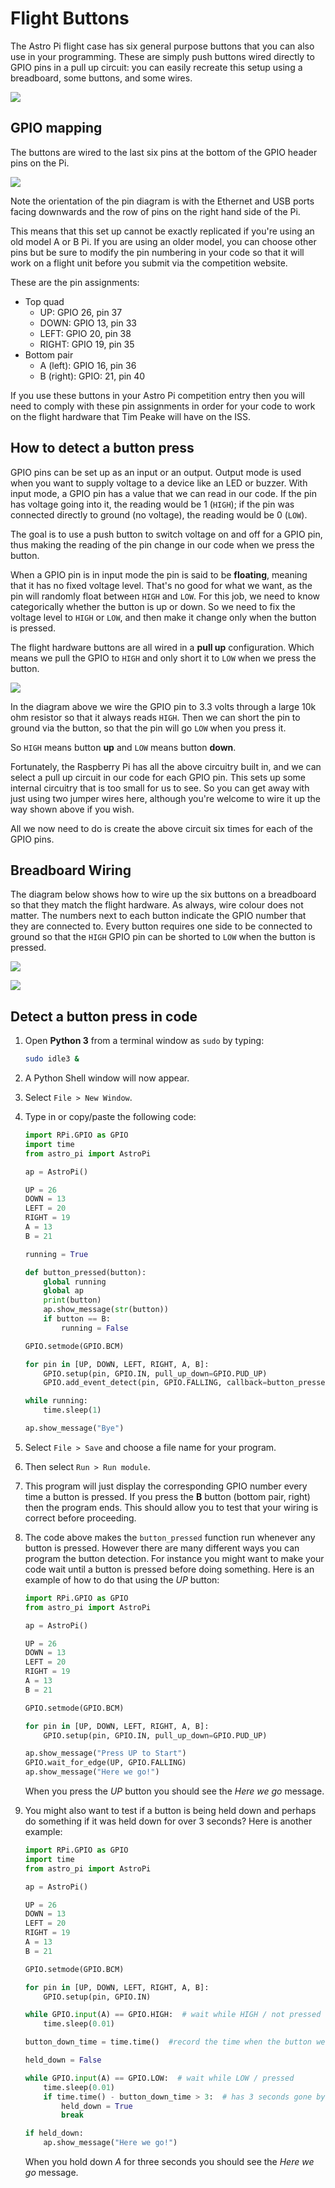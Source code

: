 # Flight Buttons

The Astro Pi flight case has six general purpose buttons that you can also use in your programming. These are simply push buttons wired directly to GPIO pins in a pull up circuit: you can easily recreate this setup using a breadboard, some buttons, and some wires.

![](images/flight_buttons.jpg)
  
## GPIO mapping

The buttons are wired to the last six pins at the bottom of the GPIO header pins on the Pi.

![](images/buttons_GPIO.png)
  
Note the orientation of the pin diagram is with the Ethernet and USB ports facing downwards and the row of pins on the right hand side of the Pi.
  
This means that this set up cannot be exactly replicated if you're using an old model A or B Pi. If you are using an older model, you can choose other pins but be sure to modify the pin numbering in your code so that it will work on a flight unit before you submit via the competition website.

These are the pin assignments:

- Top quad
    - UP: GPIO 26, pin 37
    - DOWN: GPIO 13, pin 33
    - LEFT: GPIO 20, pin 38
    - RIGHT: GPIO 19, pin 35
- Bottom pair
    - A (left): GPIO 16, pin 36
    - B (right): GPIO: 21, pin 40

If you use these buttons in your Astro Pi competition entry then you will need to comply with these pin assignments in order for your code to work on the flight hardware that Tim Peake will have on the ISS.
  
## How to detect a button press

GPIO pins can be set up as an input or an output. Output mode is used when you want to supply voltage to a device like an LED or buzzer. With input mode, a GPIO pin has a value that we can read in our code. If the pin has voltage going into it, the reading would be 1 (`HIGH`); if the pin was connected directly to ground (no voltage), the reading would be 0 (`LOW`).

The goal is to use a push button to switch voltage on and off for a GPIO pin, thus making the reading of the pin change in our code when we press the button.

When a GPIO pin is in input mode the pin is said to be **floating**, meaning that it has no fixed voltage level. That's no good for what we want, as the pin will randomly float between `HIGH` and `LOW`. For this job, we need to know categorically whether the button is up or down. So we need to fix the voltage level to `HIGH` or `LOW`, and then make it change only when the button is pressed.

The flight hardware buttons are all wired in a **pull up** configuration. Which means we pull the GPIO to `HIGH` and only short it to `LOW` when we press the button.

![](images/pull_up.png)
  
In the diagram above we wire the GPIO pin to 3.3 volts through a large 10k ohm resistor so that it always reads `HIGH`. Then we can short the pin to ground via the button, so that the pin will go `LOW` when you press it.
  
So `HIGH` means button **up** and `LOW` means button **down**.
  
Fortunately, the Raspberry Pi has all the above circuitry built in, and we can select a pull up circuit in our code for each GPIO pin. This sets up some internal circuitry that is too small for us to see. So you can get away with just using two jumper wires here, although you're welcome to wire it up the way shown above if you wish.

All we now need to do is create the above circuit six times for each of the GPIO pins.
  
## Breadboard Wiring

The diagram below shows how to wire up the six buttons on a breadboard so that they match the flight hardware. As always, wire colour does not matter. The numbers next to each button indicate the GPIO number that they are connected to. Every button requires one side to be connected to ground so that the `HIGH` GPIO pin can be shorted to `LOW` when the button is pressed.

![](images/buttons_breadboard.png)

![](images/buttons_GPIO_small.png)

## Detect a button press in code

1. Open **Python 3** from a terminal window as `sudo` by typing:
  
    ```bash
    sudo idle3 &
    ```

1. A Python Shell window will now appear.
1. Select `File > New Window`.
1. Type in or copy/paste the following code:

    ```python
    import RPi.GPIO as GPIO
    import time
    from astro_pi import AstroPi
    
    ap = AstroPi()
    
    UP = 26
    DOWN = 13
    LEFT = 20
    RIGHT = 19
    A = 13
    B = 21  
    
    running = True
    
    def button_pressed(button):
        global running
        global ap
        print(button)
        ap.show_message(str(button))
        if button == B:
            running = False
    
    GPIO.setmode(GPIO.BCM)
    
    for pin in [UP, DOWN, LEFT, RIGHT, A, B]:
        GPIO.setup(pin, GPIO.IN, pull_up_down=GPIO.PUD_UP)
        GPIO.add_event_detect(pin, GPIO.FALLING, callback=button_pressed, bouncetime=100)
    
    while running:
        time.sleep(1)
    
    ap.show_message("Bye")
    ```

1. Select `File > Save` and choose a file name for your program.
1. Then select `Run > Run module`.
1. This program will just display the corresponding GPIO number every time a button is pressed. If you press the **B** button (bottom pair, right) then the program ends. This should allow you to test that your wiring is correct before proceeding.
1. The code above makes the `button_pressed` function run whenever any button is pressed. However there are many different ways you can program the button detection. For instance you might want to make your code wait until a button is pressed before doing something. Here is an example of how to do that using the *UP* button: 

    ```python
    import RPi.GPIO as GPIO
    from astro_pi import AstroPi
    
    ap = AstroPi()
    
    UP = 26
    DOWN = 13
    LEFT = 20
    RIGHT = 19
    A = 13
    B = 21  
    
    GPIO.setmode(GPIO.BCM)
    
    for pin in [UP, DOWN, LEFT, RIGHT, A, B]:
        GPIO.setup(pin, GPIO.IN, pull_up_down=GPIO.PUD_UP)
    
    ap.show_message("Press UP to Start")
    GPIO.wait_for_edge(UP, GPIO.FALLING)
    ap.show_message("Here we go!")
    ```
  
    When you press the *UP* button you should see the *Here we go* message.

1. You might also want to test if a button is being held down and perhaps do something if it was held down for over 3 seconds? Here is another example:

    ```python
    import RPi.GPIO as GPIO
    import time
    from astro_pi import AstroPi
    
    ap = AstroPi()
    
    UP = 26
    DOWN = 13
    LEFT = 20
    RIGHT = 19
    A = 13
    B = 21  
    
    GPIO.setmode(GPIO.BCM)
    
    for pin in [UP, DOWN, LEFT, RIGHT, A, B]:
        GPIO.setup(pin, GPIO.IN)
    
    while GPIO.input(A) == GPIO.HIGH:  # wait while HIGH / not pressed
        time.sleep(0.01)
    
    button_down_time = time.time()  #record the time when the button went down
    
    held_down = False
    
    while GPIO.input(A) == GPIO.LOW:  # wait while LOW / pressed
        time.sleep(0.01)
        if time.time() - button_down_time > 3:  # has 3 seconds gone by?
            held_down = True
            break
    
    if held_down:
        ap.show_message("Here we go!")
    ```
  
    When you hold down *A* for three seconds you should see the *Here we go* message.
